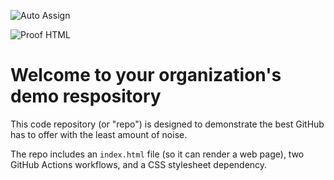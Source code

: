 ![Auto Assign](https://github.com/TSSS-SOFTWARE/demo-repository/actions/workflows/auto-assign.yml/badge.svg)

![Proof HTML](https://github.com/TSSS-SOFTWARE/demo-repository/actions/workflows/proof-html.yml/badge.svg)

# Welcome to your organization's demo respository
This code repository (or "repo") is designed to demonstrate the best GitHub has to offer with the least amount of noise.

The repo includes an `index.html` file (so it can render a web page), two GitHub Actions workflows, and a CSS stylesheet dependency.
